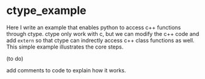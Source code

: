 # ctype_example

Here I write an example that enables python to access c++ functions through ctype. ctype only work with c, but we can modify the c++ code and add `extern` so that ctype can indrectly access c++ class functions as well. This simple example illustrates the core steps. 

(to do)

add comments to code to explain how it works. 
